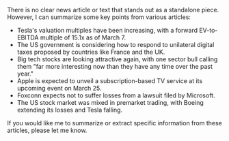 There is no clear news article or text that stands out as a standalone piece. However, I can summarize some key points from various articles:

* Tesla's valuation multiples have been increasing, with a forward EV-to-EBITDA multiple of 15.1x as of March 7.
* The US government is considering how to respond to unilateral digital taxes proposed by countries like France and the UK.
* Big tech stocks are looking attractive again, with one sector bull calling them "far more interesting now than they have any time over the past year."
* Apple is expected to unveil a subscription-based TV service at its upcoming event on March 25.
* Foxconn expects not to suffer losses from a lawsuit filed by Microsoft.
* The US stock market was mixed in premarket trading, with Boeing extending its losses and Tesla falling.

If you would like me to summarize or extract specific information from these articles, please let me know.